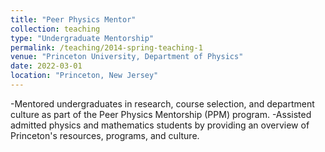 ```yaml
---
title: "Peer Physics Mentor"
collection: teaching
type: "Undergraduate Mentorship"
permalink: /teaching/2014-spring-teaching-1
venue: "Princeton University, Department of Physics"
date: 2022-03-01
location: "Princeton, New Jersey"
---
```


-Mentored undergraduates in research, course selection, and department culture as part of the Peer Physics Mentorship (PPM) program. 
-Assisted admitted physics and mathematics students by providing an overview of Princeton's resources, programs, and culture.

